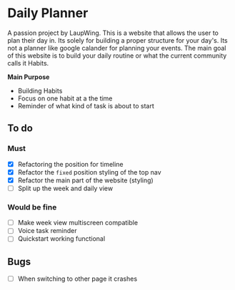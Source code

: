 # Daily Planner
A passion project by LaupWing. This is a website that allows the user to plan their day in. Its solely for building a proper structure for your day's. Its not a planner like google calander for planning your events. The  main goal of this website is to build your daily routine or what the current community calls it Habits.

**Main Purpose**
*   Building Habits
*   Focus on one habit at a the time
*   Reminder of what kind of task is about to start



## To do 
### Must
- [x]  Refactoring the position for timeline
- [x]  Refactor the `fixed` position styling of the top nav
- [x]  Refactor the main part of the website (styling)
- [ ]  Split up the week and daily view

### Would be fine
- [ ]  Make week view multiscreen compatible
- [ ]  Voice task reminder
- [ ]  Quickstart working functional

## Bugs
- [ ] When switching to other page it crashes